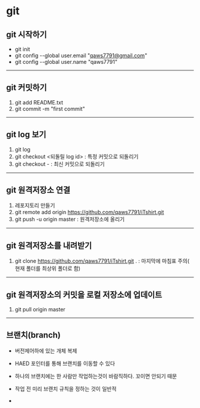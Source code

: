 # git

## git 시작하기

- git init
- git config --global user.email "qaws7791@gmail.com"
- git config --global user.name "qaws7791"

------

## git 커밋하기

1. git add README.txt
2. git commit -m "first commit"

------

## git log 보기

1. git log
2. git checkout <되돌릴 log id> : 특정 커밋으로 되돌리기
3. git checkout - : 최신 커밋으로 되돌리기

------

## git 원격저장소 연결

1. 레포지토리 만들기
2. git remote add origin https://github.com/qaws7791/iTshirt.git
3. git push -u origin master : 원격저장소에 올리기

------

## git 원격저장소를 내려받기

1. git clone https://github.com/qaws7791/iTshirt.git . : 마지막에 마침표 주의( 현재 폴더를 최상위 폴더로 함)

------

## git 원격저장소의 커밋을 로컬 저장소에 업데이트

1. git pull origin master

------

## 브랜치(branch)

- 버전제어하에 있는 개체 복제
- HAED 포인터를 통해 브랜치를 이동할 수 있다

- 하나의 브랜치에는 한 사람만 작업하는것이 바람직하다. 꼬이면 안되기 때문
- 작업 전 미리 브랜치 규칙을 정하는 것이 일반적
- 